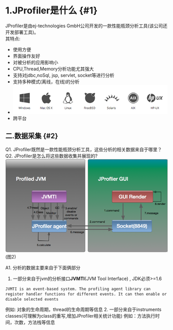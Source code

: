 # 1.JProfiler是什么 {#1}

JProfiler是由ej-technologies GmbH公司开发的一款性能瓶颈分析工具\(该公司还开发部署工具\)。  
其特点:

* 使用方便
* 界面操作友好
* 对被分析的应用影响小
* CPU,Thread,Memory分析功能尤其强大
* 支持对jdbc,noSql, jsp, servlet, socket等进行分析
* 支持多种模式\(离线，在线\)的分析
* ![img](/static/image/f71a75090d48e46eb809001918d37d7cc8d5ec90.png)
* 跨平台

## 二.数据采集 {#2}

Q1. JProfiler既然是一款性能瓶颈分析工具，这些分析的相关数据来自于哪里？  
Q2. JProfiler是怎么将这些数据收集并展现的?
![img](/static/image/774e1de366c3dced5bf97ab0cd34471ec9a99537.png)
(图2)

A1. 分析的数据主要来自于下面俩部分
1. 一部分来自于jvm的分析接口**JVMTI**(JVM Tool Interface) , JDK必须>=1.6


```
JVMTI is an event-based system. The profiling agent library can register handler functions for different events. It can then enable or disable selected events
```

例如: 对象的生命周期，thread的生命周期等信息
2. 一部分来自于instruments classes(可理解为class的重写,增加JProfiler相关统计功能)
例如：方法执行时间，次数，方法栈等信息
